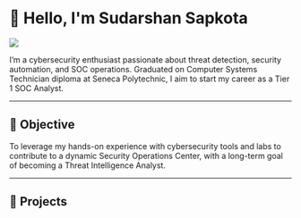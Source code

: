 # 👋 Hello, I'm Sudarshan Sapkota  
<a href="https://www.linkedin.com/in/sudarshan683/"><img src="https://img.shields.io/badge/-LinkedIn-0072b1?&style=for-the-badge&logo=linkedin&logoColor=white" /></a>

I’m a cybersecurity enthusiast passionate about threat detection, security automation, and SOC operations. Graduated on Computer Systems Technician diploma at Seneca Polytechnic, I aim to start my career as a Tier 1 SOC Analyst.

---

## 🎯 Objective
To leverage my hands-on experience with cybersecurity tools and labs to contribute to a dynamic Security Operations Center, with a long-term goal of becoming a Threat Intelligence Analyst.

---



## 🚀 Projects

